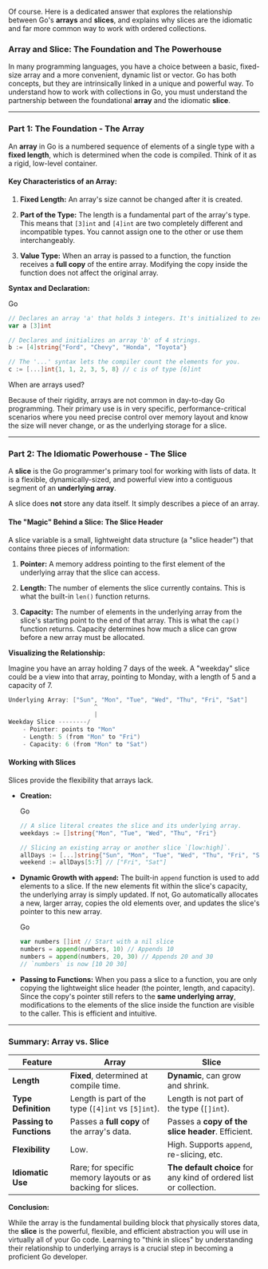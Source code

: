 Of course. Here is a dedicated answer that explores the relationship between Go's **arrays** and **slices**, and explains why slices are the idiomatic and far more common way to work with ordered collections.

### **Array and Slice: The Foundation and The Powerhouse**

In many programming languages, you have a choice between a basic, fixed-size array and a more convenient, dynamic list or vector. Go has both concepts, but they are intrinsically linked in a unique and powerful way. To understand how to work with collections in Go, you must understand the partnership between the foundational **array** and the idiomatic **slice**.

---

### Part 1: The Foundation - The Array

An **array** in Go is a numbered sequence of elements of a single type with a **fixed length**, which is determined when the code is compiled. Think of it as a rigid, low-level container.

#### Key Characteristics of an Array:

1. **Fixed Length:** An array's size cannot be changed after it is created.
    
2. **Part of the Type:** The length is a fundamental part of the array's type. This means that `[3]int` and `[4]int` are two completely different and incompatible types. You cannot assign one to the other or use them interchangeably.
    
3. **Value Type:** When an array is passed to a function, the function receives a **full copy** of the entire array. Modifying the copy inside the function does not affect the original array.
    

**Syntax and Declaration:**

Go

```Go
// Declares an array 'a' that holds 3 integers. It's initialized to zero values [0 0 0].
var a [3]int

// Declares and initializes an array 'b' of 4 strings.
b := [4]string{"Ford", "Chevy", "Honda", "Toyota"}

// The '...' syntax lets the compiler count the elements for you.
c := [...]int{1, 1, 2, 3, 5, 8} // c is of type [6]int
```

When are arrays used?

Because of their rigidity, arrays are not common in day-to-day Go programming. Their primary use is in very specific, performance-critical scenarios where you need precise control over memory layout and know the size will never change, or as the underlying storage for a slice.

---

### Part 2: The Idiomatic Powerhouse - The Slice

A **slice** is the Go programmer's primary tool for working with lists of data. It is a flexible, dynamically-sized, and powerful view into a contiguous segment of an **underlying array**.

A slice does **not** store any data itself. It simply describes a piece of an array.

#### The "Magic" Behind a Slice: The Slice Header

A slice variable is a small, lightweight data structure (a "slice header") that contains three pieces of information:

1. **Pointer:** A memory address pointing to the first element of the underlying array that the slice can access.
    
2. **Length:** The number of elements the slice currently contains. This is what the built-in `len()` function returns.
    
3. **Capacity:** The number of elements in the underlying array from the slice's starting point to the end of that array. This is what the `cap()` function returns. Capacity determines how much a slice can grow before a new array must be allocated.
    

**Visualizing the Relationship:**

Imagine you have an array holding 7 days of the week. A "weekday" slice could be a view into that array, pointing to Monday, with a length of 5 and a capacity of 7.

```Go
Underlying Array: ["Sun", "Mon", "Tue", "Wed", "Thu", "Fri", "Sat"]
                        ^
                        |
Weekday Slice --------/
    - Pointer: points to "Mon"
    - Length: 5 (from "Mon" to "Fri")
    - Capacity: 6 (from "Mon" to "Sat")
```

#### Working with Slices

Slices provide the flexibility that arrays lack.

- **Creation:**
    
    Go
    
    ```Go
    // A slice literal creates the slice and its underlying array.
    weekdays := []string{"Mon", "Tue", "Wed", "Thu", "Fri"}
    
    // Slicing an existing array or another slice `[low:high]`.
    allDays := [...]string{"Sun", "Mon", "Tue", "Wed", "Thu", "Fri", "Sat"}
    weekend := allDays[5:7] // ["Fri", "Sat"]
    ```
    
- **Dynamic Growth with `append`:** The built-in `append` function is used to add elements to a slice. If the new elements fit within the slice's capacity, the underlying array is simply updated. If not, Go automatically allocates a new, larger array, copies the old elements over, and updates the slice's pointer to this new array.
    
    Go
    
    ```Go
    var numbers []int // Start with a nil slice
    numbers = append(numbers, 10) // Appends 10
    numbers = append(numbers, 20, 30) // Appends 20 and 30
    // `numbers` is now [10 20 30]
    ```
    
- **Passing to Functions:** When you pass a slice to a function, you are only copying the lightweight slice header (the pointer, length, and capacity). Since the copy's pointer still refers to the **same underlying array**, modifications to the elements of the slice inside the function are visible to the caller. This is efficient and intuitive.
    

---

### Summary: Array vs. Slice

|Feature|Array|Slice|
|---|---|---|
|**Length**|**Fixed**, determined at compile time.|**Dynamic**, can grow and shrink.|
|**Type Definition**|Length is part of the type (`[4]int` vs `[5]int`).|Length is not part of the type (`[]int`).|
|**Passing to Functions**|Passes a **full copy** of the array's data.|Passes a **copy of the slice header**. Efficient.|
|**Flexibility**|Low.|High. Supports `append`, re-slicing, etc.|
|**Idiomatic Use**|Rare; for specific memory layouts or as backing for slices.|**The default choice** for any kind of ordered list or collection.|

**Conclusion:**

While the array is the fundamental building block that physically stores data, the **slice** is the powerful, flexible, and efficient abstraction you will use in virtually all of your Go code. Learning to "think in slices" by understanding their relationship to underlying arrays is a crucial step in becoming a proficient Go developer.